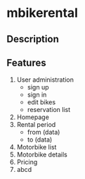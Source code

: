 # mbikerental
## Description
## Features
1. User administration
    * sign up
    * sign in 
    * edit bikes
    * reservation list
2. Homepage  
3. Rental period
   * from (data)
   * to (data) 
4. Motorbike list
5. Motorbike details
6. Pricing
7. abcd


